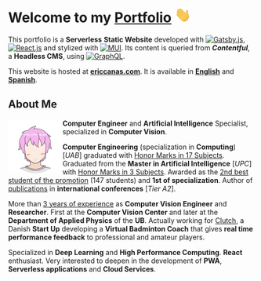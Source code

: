 <h1> Welcome to my <a href="https://ericcanas.com/" target="_blank">Portfolio</a> <img
src="https://raw.githubusercontent.com/ABSphreak/ABSphreak/master/gifs/Hi.gif" height="32" /> </h1>
This portfolio is a <b>Serverless</b> <b>Static Website</b> developed with <a href="https://www.gatsbyjs.com/" target="_blank"><img alt="Gatsby.js" title="Gatsby.js" src=https://img.shields.io/badge/Gatsby-%23663399.svg?style=flat&logo=gatsby&logoColor=white height="20"></a>, <a href="https://es.reactjs.org/" target="_blank"><img alt="React.js" title="React.js" src=https://img.shields.io/badge/React-%2320232a.svg?style=flat&logo=React&logoColor=%2361DAFB height="20"></a> and stylized with <a href="https://mui.com/" target="_blank"><img alt="MUI" title="MUI" src=https://img.shields.io/badge/MUI-%230081CB.svg?style=flat&logo=mui&logoColor=white height="20"></a>. Its content is queried from <i><b>Contentful</b></i>, a <b>Headless CMS</b>, using <a href="https://graphql.org/" target="_blank"><img alt="GraphQL" title="GraphQL" src=https://img.shields.io/badge/-GraphQL-E10098?style=flat&logo=graphql&logoColor=white height="20"></a>. 

This website is hosted at <b><a href="https://ericcanas.com/" target="_blank">ericcanas.com</a></b>. It is available in <b><a href="https://ericcanas.com/en" target="_blank">English</a></b> and <b><a href="https://ericcanas.com/es" target="_blank">Spanish</a></b>.

<h2> About Me </h2>

<img src="./src/images/Logo-No-Background.png" width="22%" align="left"> <b>Computer Engineer</b> and <b>Artificial Intelligence</b> Specialist, specialized in <b>Computer Vision</b>.  

<b>Computer Engineering</b> (specialization in <b>Computing</b>) [<i>UAB</i>] graduated with <a href="https://ericcanas.com/academic-background/" target="_blank">Honor Marks in 17 Subjects</a>. Graduated from the <b>Master in Artificial Intelligence</b> [<i>UPC</i>] with <a href="https://ericcanas.com/academic-background/" target="_blank">Honor Marks in 3 Subjects</a>. Awarded as the <a href="https://drive.google.com/file/d/1lPAdt6uIdZTUporimYOh4IsLWDwxtZj8/view?usp=sharing" target="_blank">2nd best student of the promotion</a> (147 students) and <b>1st of specialization</b>. Author of <a href="https://ericcanas.com/publications/" target="_blank">publications</a> in <b>international conferences</b> [<i>Tier A2</i>].  

More than <a href="https://ericcanas.com/professional-experience/" target="_blank">3 years of experience</a> as <b>Computer Vision Engineer</b> and <b>Researcher</b>. First at the <b>Computer Vision Center</b> and later at the <b>Department of Applied Physics</b> of the <b>UB</b>. Actually working for <a href="https://www.clutchapp.io/" target="_blank">Clutch</a>, a Danish <b>Start Up</b> developing a <b>Virtual Badminton Coach</b> that gives <b>real time performance feedback</b> to professional and amateur players.  

Specialized in <b>Deep Learning</b> and <b>High Performance Computing</b>. <b>React</b> enthusiast. Very interested to deepen in the development of <b>PWA</b>, <b>Serverless applications</b> and <b>Cloud Services</b>.  
